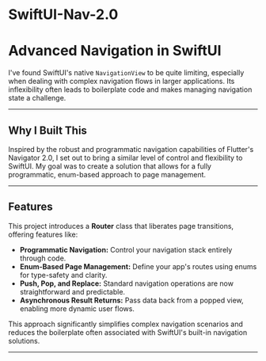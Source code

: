 # SwiftUI-Nav-2.0

# Advanced Navigation in SwiftUI

I've found SwiftUI's native `NavigationView` to be quite limiting, especially when dealing with complex navigation flows in larger applications. Its inflexibility often leads to boilerplate code and makes managing navigation state a challenge.

---

## Why I Built This

Inspired by the robust and programmatic navigation capabilities of Flutter's Navigator 2.0, I set out to bring a similar level of control and flexibility to SwiftUI. My goal was to create a solution that allows for a fully programmatic, enum-based approach to page management.

---

## Features

This project introduces a **Router** class that liberates page transitions, offering features like:

* **Programmatic Navigation:** Control your navigation stack entirely through code.
* **Enum-Based Page Management:** Define your app's routes using enums for type-safety and clarity.
* **Push, Pop, and Replace:** Standard navigation operations are now straightforward and predictable.
* **Asynchronous Result Returns:** Pass data back from a popped view, enabling more dynamic user flows.

This approach significantly simplifies complex navigation scenarios and reduces the boilerplate often associated with SwiftUI's built-in navigation solutions.

---
